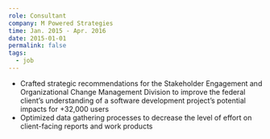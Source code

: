 ```yaml
---
role: Consultant
company: M Powered Strategies
time: Jan. 2015 - Apr. 2016
date: 2015-01-01
permalink: false
tags:
  - job
---
```


- Crafted strategic recommendations for the Stakeholder Engagement and Organizational Change Management Division to improve the federal client’s understanding of a software development project’s potential impacts for +32,000 users
- Optimized data gathering processes to decrease the level of effort on client-facing reports and work products
